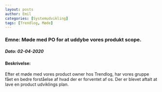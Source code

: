 ```yaml
---
layout: posts
author: Emil
categories: [Systemudvikling]
tags: [Trendlog, Møde]
---
```


<h3>Emne: Møde med PO for at uddybe vores produkt scope.</h3>

<h5>Dato: 02-04-2020</h5>

<h4>Beskrivelse:</h4>

<p>Efter et møde med vores product owner hos Trendlog, har vores gruppe fået en bedre forståelse af hvad der er forventet af os.
Der er blevet aftalt at lave en product udviklings plan.</p>
